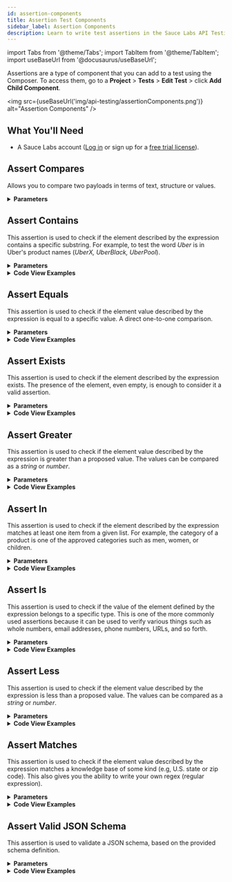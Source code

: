 ```yaml
---
id: assertion-components
title: Assertion Test Components
sidebar_label: Assertion Components
description: Learn to write test assertions in the Sauce Labs API Testing Composer.
---
```


import Tabs from '@theme/Tabs';
import TabItem from '@theme/TabItem';
import useBaseUrl from '@docusaurus/useBaseUrl';

Assertions are a type of component that you can add to a test using the Composer. To access them, go to a **Project** > **Tests** > **Edit Test** > click **Add Child Component**.

<img src={useBaseUrl('img/api-testing/assertionComponents.png')} alt="Assertion Components" />

## What You'll Need
* A Sauce Labs account ([Log in](https://accounts.saucelabs.com/am/XUI/#login/) or sign up for a [free trial license](https://saucelabs.com/sign-up)).

## Assert Compares

Allows you to compare two payloads in terms of text, structure or values.

<details><summary><strong>Parameters</strong></summary>

| Field | Type/Value | Required |
| :--- | :--- | :--- |
| **Expression 1** | Expression | Yes |
| **Expression 2** | Expression | Yes |
| **Mode** | Text, values, structure | Yes |
| **Level** | error, warning | No |
| **Strict:** | Yes, No | No |
| **Comment** | String | No |
| **Stop test if fails** | Yes, No | No |

* __Expression 1__: the first payload you want to compare. See [Expression](/api-testing/on-prem/reference/expression/) for more details.
* __Expression 2__: the second payload you want to compare.
* __Mode__: the comparator you wish to use.
    * **Text** compares the text of the two payloads as plain text
    * **values** compares the two payloads regardless the text layout
    * **structure** compares only the structure of the two payloads.
* __Level__: Specifies, when the assertion fails, whether it should be considered an **error** or just a **warning**.
* __Strict__: Comparison includes data types. 
* __Comment__: Add comment messages in the form of a string data type.
* __Stop test if fails__: The test will be immediately stopped if the assertion fails.

:::note
A **warning** will not trigger alerts, such as email or text messages.
:::

<img src={useBaseUrl('img/api-testing/compares.png')} alt="Assertion Compares Pic"/>

</details>


## Assert Contains

This assertion is used to check if the element described by the expression contains a specific substring. For example, to test the word _Uber_ is in Uber's product names (_UberX, UberBlack, UberPool_).

<details><summary><strong>Parameters</strong></summary>

| Field | Type/Value | Required |
| :--- | :--- | :--- |
| Expression | Expression | Yes |
| Value | String | Yes |
| Mode | 'all' or 'one' | No |
| Level | 'error' or 'warning' | No |
| Modifier | 'not' | No |
| Execute if item exists | 'true' or 'false' | No |
| Stop test if fails | 'true' or 'false' | No |
| Comment | String | No |

* __Expression__: The path to the element we want to operate on (e.g., `payload.ProductID`). See [Expression](/api-testing/on-prem/reference/expression/) for more details.
* __Value__: The value we want to compare the expression to.
* __Mode__: Specify if all the same elements in the payload should match the assertion (‘all’) or if only one element (‘one’) is enough.
* __Level__: Specifies, when the assertion fails, whether it should be considered an **error** or just a **warning**.
* __Modifier__: The assertion is considered verified if it does not pass.
* __Execute if item exists__: The assertion is evaluated only if the element exists. This is useful when the element does not always exist.
* __Stop test if fails__: The test will be immediately stopped if the assertion fails.
* __Comment__: Add comment messages in the form of a string data type.

:::note
A **warning** will not trigger alerts (such as email or text messages).
:::

</details>
<details><summary><strong>Code View Examples</strong></summary>

```yaml
id: assert-contains
expression: data.url
value: domain.com
```

```yaml
id: assert-contains
expression: data.id
value: ${id}
```

</details>


## Assert Equals

This assertion is used to check if the element value described by the expression is equal to a specific value. A direct one-to-one comparison.

<details><summary><strong>Parameters</strong></summary>

| Field | Type/Value | Required |
| :--- | :--- | :--- |
| Expression | Expression | Yes |
| Value | String | Yes |
| Type | 'integer' or 'float' | No |
| Mode | 'all' or 'one' | No |
| Level | 'error' or 'warning' | No |
| Modifier | 'not' | No |
| Execute if item exists | 'true' or 'false' | No |
| Stop test if fails | 'true' or 'false' | No |
| Comment | String | No |

* __Expression__: The path to the element we want to operate on (e.g., `payload.ProductID`). See [Expression](/api-testing/on-prem/reference/expression/) for more details.
* __Value__: The value we want to compare the expression to.
* __Type__: The data type of the value. This attribute is optional. If no type is defined the values will be compared as strings. If the type is set the values will evaluated with the chosen comparator (ex: ‘integer’ as a whole number, ‘float’ as a decimal number).
* __Mode__: Specify if all the same elements in the payload should match the assertion (‘all’) or if only one element (‘one’) is enough.
* __Level__: Specify if the assertion fails whether it should be considered an ‘error’ or just a ‘warning’.
* __Modifier__: The assertion is considered verified if it does not pass.
* __Execute if item exists__: The assertion is evaluated only if the element exists. This is useful when the element does not always exist.
* __Stop test if fails__: The test will be immediately stopped if the assertion fails.
* __Comment__: Add comment messages in the form of a string data type.

:::note
A **warning** will not trigger alerts (such as email or text messages).
:::

</details>
<details><summary><strong>Code View Examples</strong></summary>

```yaml
id: assert-equals
expression: data.code
value: "500"
```

```yaml
id: assert-equals
expression: data.code
value: 500
```

</details>


## Assert Exists

This assertion is used to check if the element described by the expression exists. The presence of the element, even empty, is enough to consider it a valid assertion.

<details><summary><strong>Parameters</strong></summary>

| Field | Type/Value | Required |
| :--- | :--- | :--- |
| Expression | Expression | Yes |
| Mode | 'all' or 'one' | No |
| Level | 'error' or 'warning' | No |
| Modifier | 'not' | No |
| Stop test if fails | 'true' or 'false' | No |
| Comment | String | No |

* __Expression__: The path to the element we want to operate on (e.g., `payload.ProductID`). See [Expression](/api-testing/on-prem/reference/expression/) for more details.
* __Mode__: Specify if all the same elements in the payload should match the assertion (‘all’) or if only one element (‘one’) is enough.
* __Level__: Specify if the assertion fails whether it should be considered an ‘error’ or just a ‘warning’.
* __Modifier__: The assertion is considered verified if it does not pass.
* __Stop test if fails__: The test will be immediately stopped if the assertion fails.
* __Comment__: Add comment messages in the form of a string data type.

:::note
A **warning** will not trigger alerts (such as email or text messages).
:::

</details>
<details><summary><strong>Code View Examples</strong></summary>

```yaml
id: assert-exists
expression: data.id
```

</details>



## Assert Greater

This assertion is used to check if the element value described by the expression is greater than a proposed value. The values can be compared as a _string_ or _number_.

<details><summary><strong>Parameters</strong></summary>

| Field | Type/Value | Required |
| :--- | :--- | :--- |
| Expression | Expression | Yes |
| Value | String | Yes |
| Type | 'integer' or 'float' | No |
| Mode | 'all' or 'one' | No |
| Level | 'error' or 'warning' | No |
| Modifier | 'not' | No |
| Execute if item exists | 'true' or 'false' | No |
| Stop test if fails | 'true' or 'false' | No |
| Comment | String | No |

* __Expression__: The path to the element we want to operate on (e.g., `payload.ProductID`). See [Expression](/api-testing/on-prem/reference/expression/) for more details.
* __Value__: The value we want to compare the expression to.
* __Type__: The data type of the value. This attribute is optional. If no type is defined the values will be compared as strings. If the type is set the values will evaluated with the chosen comparator (ex: ‘integer’ as a whole number, ‘float’ as a decimal number).
* __Mode__: Specify if all the same elements in the payload should match the assertion (‘all’) or if only one element (‘one’) is enough.
* __Level__: Specify if the assertion fails whether it should be considered an ‘error’ or just a ‘warning’.
* __Modifier__: The assertion is considered verified if it does not pass.
* __Execute if item exists__: The assertion is evaluated only if the element exists. This is useful when the element does not always exist.
* __Stop test if fails__: The test will be immediately stopped if the assertion fails.
* __Comment__: Add comment messages in the form of a string data type.

:::note
A **warning** will not trigger alerts (such as email or text messages).
:::

</details>
<details><summary><strong>Code View Examples</strong></summary>

```yaml
id: assert-greater
expression: data.code
value: 4503
```


</details>

## Assert In

This assertion is used to check if the element described by the expression matches at least one item from a given list. For example, the category of a product is one of the approved categories such as men, women, or children.

<details><summary><strong>Parameters</strong></summary>

| Field | Type/Value | Required |
| :--- | :--- | :--- |
| Expression | Expression | Yes |
| Value | String | Yes |
| Type | 'integer' of 'float' | No |
| Mode | 'all' or 'one' | No |
| Level | 'error' or 'warning' | No |
| Modifier | 'not' | No |
| Execute if item exists | 'true' or 'false' | No |
| Stop test if fails | 'true' or 'false' | No |
| Comment | String | No |

* __Expression__: The path to the element we want to operate on (e.g., `payload.ProductID`). See [Expression](/api-testing/on-prem/reference/expression/) for more details.
* __Value__: The value we want to compare the expression to.
* __Type__: The data type of the value. This attribute is optional. If no type is defined the values will be compared as strings. If the type is set the values will evaluated with the chosen comparator (ex: ‘integer’ as a whole number, ‘float’ as a decimal number).
* __Mode__: Specify if all the same elements in the payload should match the assertion (‘all’) or if only one element (‘one’) is enough.
* __Level__: Specify if the assertion fails whether it should be considered an ‘error’ or just a ‘warning’.
* __Modifier__: The assertion is considered verified if it does not pass.
* __Execute if item exists__: The assertion is evaluated only if the element exists. This is useful when the element does not always exist.
* __Stop test if fails__: The test will be immediately stopped if the assertion fails.
* __Comment__: Add comment messages in the form of a string data type.

:::note
A **warning** will not trigger alerts (such as email or text messages).
:::

</details>
<details><summary><strong>Code View Examples</strong></summary>


```yaml
id: assert-in
expression: data.type
value:
    - ebook
    - paperbook
```

```yaml
id: assert-in
expression: data.price
value:
    - "5.50"
    - "7"
    - "9.79"
```

</details>


## Assert Is

This assertion is used to check if the value of the element defined by the expression belongs to a specific type. This is one of the more commonly used assertions because it can be used to verify various things such as whole numbers, email addresses, phone numbers, URLs, and so forth.

<details><summary><strong>Parameters</strong></summary>

| Field | Type/Value | Required |
| :--- | :--- | :--- |
| Expression | Expression | Yes |
| Type | 'integer', 'float', 'url', 'boolean', 'phone', 'email', 'map', 'array' | Yes |
| Mode | 'all' or 'one' | No |
| Level | 'error' or 'warning' | No |
| Modifier | 'not' | No |
| Execute if item exists | 'true' or 'false' | No |
| Stop test if fails | 'true' or 'false' | No |
| Comment | String | No |

* __Expression__: The path to the element we want to operate on (e.g., `payload.ProductID`). See [Expression](/api-testing/on-prem/reference/expression/) for more details.
* __Type__: The data type of the value. The possible values are:
    * _integer_: checks if field is an integer value;
    * _float_: checks if field is a decimal value;
    * _url_: checks if the field is a well formatted url;
    * _boolean_: checks if field is a boolean value;
    * _phone_: checks if field contains a valid phone number format;
    * _email_: checks if field is a valid email format;
    * _map_: checks if field is a map type;
    * _array_: checks if the field is an array.
* __Mode__: Specify if all the same elements in the payload should match the assertion (‘all’) or if only one element (‘one’) is enough.
* __Level__: Specify if the assertion fails whether it should be considered an ‘error’ or just a ‘warning’.
* __Modifier__: The assertion is considered verified if it does not pass.
* __Execute if item exists__: The assertion is evaluated only if the element exists. This is useful when the element does not always exist.
* __Stop test if fails__: The test will be immediately stopped if the assertion fails.
* __Comment__: Add comment messages in the form of a string data type.

:::note
A **warning** will not trigger alerts (such as email or text messages).
:::

</details>
<details><summary><strong>Code View Examples</strong></summary>

```yaml
id: assert-is
expression: data.id
type: integer
```

</details>

## Assert Less

This assertion is used to check if the element value described by the expression is less than a proposed value. The values can be compared as a _string_ or _number_.

<details><summary><strong>Parameters</strong></summary>

| Field | Type/Value | Required |
| :--- | :--- | :--- |
| Expression | Expression | Yes |
| Value | String | Yes |
| Type | 'integer' or 'float' | No |
| Mode | 'all' or 'one' | No |
| Level | 'error' or 'warning' | No |
| Modifier | 'not' | No |
| Execute if item exists | 'true' or 'false' | No |
| Stop test if fails | 'true' or 'false' | No |
| Comment | String | No |


* __Expression__: The path to the element we want to operate on (e.g., `payload.ProductID`). See [Expression](/api-testing/on-prem/reference/expression/) for more details.
* __Value__: The value we want to compare the expression to.
* __Type__: The data type of the value. This attribute is optional. If no type is defined the values will be compared as strings. If the type is set the values will evaluated with the chosen comparator (ex: ‘integer’ as a whole number, ‘float’ as a decimal number).
* __Mode__: Specify if all the same elements in the payload should match the assertion (‘all’) or if only one element (‘one’) is enough.
* __Level__: Specify if the assertion fails whether it should be considered an ‘error’ or just a ‘warning’.
* __Modifier__: The assertion is considered verified if it does not pass.
* __Execute if item exists__: The assertion is evaluated only if the element exists. This is useful when the element does not always exist.
* __Stop test if fails__: The test will be immediately stopped if the assertion fails.
* __Comment__: Add comment messages in the form of a string data type.

:::note
A **warning** will not trigger alerts (such as email or text messages).
:::

</details>
<details><summary><strong>Code View Examples</strong></summary>

```yaml
id: assert-less
expression: data.code
value: 4503
```

</details>

## Assert Matches

This assertion is used to check if the element value described by the expression matches a knowledge base of some kind (e.g, U.S. state or zip code). This also gives you the ability to write your own regex (regular expression).

<details><summary><strong>Parameters</strong></summary>

| Field | Type/Value | Required |
| :--- | :--- | :--- |
| Expression | Expression | Yes |
| Type | 'regex' or 'US Zipcode' or 'USState' or 'credit card' or 'country codes' or 'currency codes' | Yes |
| Regex value | String | Yes, if type is 'regex' |
| Mode | 'all' or 'one' | No |
| Level | 'error' or 'warning' | No |
| Modifier | 'not' | No |
| Execute if item exists | 'true' or 'false' | No |
| Stop test if fails | 'true' or 'false' | No |
| Comment | String | No |

* __Expression__: The path to the element we want to operate on (e.g., `payload.ProductID`). See [Expression](/api-testing/on-prem/reference/expression/) for more details.
* __Type__: The data type of the value. The possible values are:
    * _regex_: if you want to evaluate the field as a regular expression (specified in regex value);
    * _US Zipcode_: checks if the field is a valid US zip code;
    * _US State_: checks if the field is a valid US State (i.e., 'NY');
    * _credit card_: checks if the field contains a valid credit card number from the most popular credit cards (i.e. VISA, Mastercard, AMEX);
    * _country codes_: checks if the field contains a valid country code (i.e., 'US', 'FR', 'DK');
    * _currency codes_: checks if the fields is a valid currency (i.e., 'USD', 'EUR');
* __Regex value__: Specify the regular expression you want to use for checking the expression.
* __Mode__: Specify if all the same elements in the payload should match the assertion (‘all’) or if only one element (‘one’) is enough.
* __Level__: Specify if the assertion fails whether it should be considered an ‘error’ or just a ‘warning’.
* __Modifier__: The assertion is considered verified if it does not pass.
* __Execute if item exists__: The assertion is evaluated only if the element exists. This is useful when the element does not always exist.
* __Stop test if fails__: The test will be immediately stopped if the assertion fails.
* __Comment__: Add comment messages in the form of a string data type.

</details>
<details><summary><strong>Code View Examples</strong></summary>


```yaml
id: assert-matches
expression: data.zipcode
type: us_zipcodes
```

</details>

## Assert Valid JSON Schema

This assertion is used to validate a JSON schema, based on the provided schema definition.

<details><summary><strong>Parameters</strong></summary>

| Field | Type/Value | Required |
| :--- | :--- | :--- |
| Expression | Expression | Yes |
| JsonSchema | JSON schema definition | Yes |
| Comment | String | No |

* __Expression__: The path to the element we want to operate on (e.g., `payload.ProductID`). See [Expression](https://apifortress.com/doc/expression/) for more details.
* __JsonSchema__: The JSON schema definition. This will be used to validate the JSON passed in the expression field. Here are some examples:

  ```json title="Example JSON"
  {
     "rectangle":{
        "a":15,
        "b":5
     }
  }
  ```

  ```json title="Example JSON Schema"
  {
     "type":"object",
     "properties":{
        "rectangle":{
           "$ref":"#/definitions/Rectangle"
        }
     },
     "definitions":{
      "size":{
           "type":"number",
           "minimum":0
        },
        "Rectangle":{
           "type":"object",
           "properties":{
              "a":{
                 "$ref":"#/definitions/size"
              },
              "b":{
                 "$ref":"#/definitions/size"
              }
          }
        }
     }
  }
  ```

* __Comment__: Add comment messages in the form of a string data type.

</details>
<details><summary><strong>Code View Examples</strong></summary>

```yaml
id: set
var: json_success
mode: lang
lang: template
body: '{ "rectangle" : { "a" : 15, "b" : 5 } }'
```

```yaml
id: assert-valid-jsonschema
expression: json_success
body: '{ "type" : "object", "properties" : { "rectangle" : {"$ref" :"#/definitions/Rectangle" } }, "definitions" : { "size" : { "type" :"number", "minimum" : 0 }, "Rectangle" : { "type" : "object", "properties" : { "a" : {"$ref" : "#/definitions/size"}, "b" : {"$ref" : "#/definitions/size"} } } } }'
```

</details>

